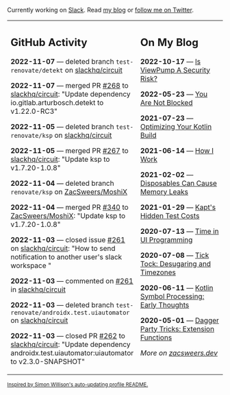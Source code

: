 Currently working on [Slack](https://slack.com/). Read [my blog](https://zacsweers.dev/) or [follow me on Twitter](https://twitter.com/ZacSweers).

<table><tr><td valign="top" width="60%">

## GitHub Activity
<!-- githubActivity starts -->
**2022-11-07** — deleted branch `test-renovate/detekt` on [slackhq/circuit](https://github.com/slackhq/circuit)

**2022-11-07** — merged PR [#268](https://github.com/slackhq/circuit/pull/268) to [slackhq/circuit](https://github.com/slackhq/circuit): "Update dependency io.gitlab.arturbosch.detekt to v1.22.0-RC3"

**2022-11-05** — deleted branch `test-renovate/ksp` on [slackhq/circuit](https://github.com/slackhq/circuit)

**2022-11-05** — merged PR [#267](https://github.com/slackhq/circuit/pull/267) to [slackhq/circuit](https://github.com/slackhq/circuit): "Update ksp to v1.7.20-1.0.8"

**2022-11-04** — deleted branch `renovate/ksp` on [ZacSweers/MoshiX](https://github.com/ZacSweers/MoshiX)

**2022-11-04** — merged PR [#340](https://github.com/ZacSweers/MoshiX/pull/340) to [ZacSweers/MoshiX](https://github.com/ZacSweers/MoshiX): "Update ksp to v1.7.20-1.0.8"

**2022-11-03** — closed issue [#261](https://github.com/slackhq/circuit/issues/261) on [slackhq/circuit](https://github.com/slackhq/circuit): "How to send notification to another user's slack workspace "

**2022-11-03** — commented on [#261](https://github.com/slackhq/circuit/issues/261#issuecomment-1302425416) in [slackhq/circuit](https://github.com/slackhq/circuit)

**2022-11-03** — deleted branch `test-renovate/androidx.test.uiautomator` on [slackhq/circuit](https://github.com/slackhq/circuit)

**2022-11-03** — closed PR [#262](https://github.com/slackhq/circuit/pull/262) to [slackhq/circuit](https://github.com/slackhq/circuit): "Update dependency androidx.test.uiautomator:uiautomator to v2.3.0-SNAPSHOT"
<!-- githubActivity ends -->
</td><td valign="top" width="40%">

## On My Blog
<!-- blog starts -->
**2022-10-17** — [Is ViewPump A Security Risk?](https://www.zacsweers.dev/is-viewpump-a-security-risk/)

**2022-05-23** — [You Are Not Blocked](https://www.zacsweers.dev/you-are-not-blocked/)

**2021-07-23** — [Optimizing Your Kotlin Build](https://www.zacsweers.dev/optimizing-your-kotlin-build/)

**2021-06-14** — [How I Work](https://www.zacsweers.dev/how-i-work/)

**2021-02-02** — [Disposables Can Cause Memory Leaks](https://www.zacsweers.dev/disposables-can-cause-memory-leaks/)

**2021-01-29** — [Kapt's Hidden Test Costs](https://www.zacsweers.dev/kapts-hidden-test-costs/)

**2020-07-13** — [Time in UI Programming](https://www.zacsweers.dev/time-in-ui/)

**2020-07-08** — [Tick Tock: Desugaring and Timezones](https://www.zacsweers.dev/ticktock-desugaring-timezones/)

**2020-06-11** — [Kotlin Symbol Processing: Early Thoughts](https://www.zacsweers.dev/kotlin-symbol-processor-early-thoughts/)

**2020-05-01** — [Dagger Party Tricks: Extension Functions](https://www.zacsweers.dev/dagger-party-tricks-extension-functions/)
<!-- blog ends -->
_More on [zacsweers.dev](https://zacsweers.dev/)_
</td></tr></table>

<sub><a href="https://simonwillison.net/2020/Jul/10/self-updating-profile-readme/">Inspired by Simon Willison's auto-updating profile README.</a></sub>